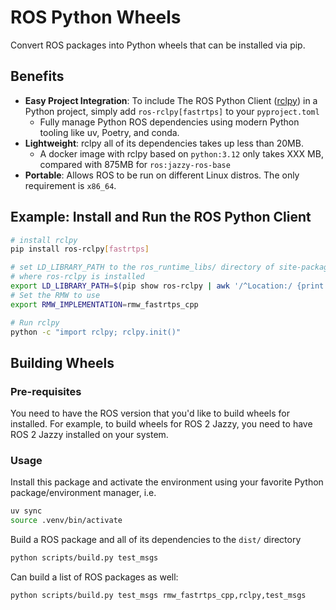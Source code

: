 # ROS Python Wheels

Convert ROS packages into Python wheels that can be installed via pip.

## Benefits

- **Easy Project Integration**: To include The ROS Python Client ([rclpy](https://github.com/ros2/rclpy)) in a Python project, simply add `ros-rclpy[fastrtps]` to your `pyproject.toml`
  - Fully manage Python ROS dependencies using modern Python tooling like uv, Poetry, and conda.
- **Lightweight**: rclpy all of its dependencies takes up less than 20MB.
  - A docker image with rclpy based on `python:3.12` only takes XXX MB, compared with 875MB for `ros:jazzy-ros-base`
- **Portable**: Allows ROS to be run on different Linux distros. The only requirement is `x86_64`.

## Example: Install and Run the ROS Python Client

```bash
# install rclpy
pip install ros-rclpy[fastrtps]

# set LD_LIBRARY_PATH to the ros_runtime_libs/ directory of site-packages
# where ros-rclpy is installed
export LD_LIBRARY_PATH=$(pip show ros-rclpy | awk '/^Location:/ {print $2}')/ros_runtime_libs
# Set the RMW to use
export RMW_IMPLEMENTATION=rmw_fastrtps_cpp

# Run rclpy
python -c "import rclpy; rclpy.init()"
```

## Building Wheels

### Pre-requisites

You need to have the ROS version that you'd like to build wheels for installed. For example,
to build wheels for ROS 2 Jazzy, you need to have ROS 2 Jazzy installed on your system.

### Usage

Install this package and activate the environment using your favorite Python
package/environment manager, i.e.

```bash
uv sync
source .venv/bin/activate
```

Build a ROS package and all of its dependencies to the `dist/` directory

```bash
python scripts/build.py test_msgs
```

Can build a list of ROS packages as well:

```bash
python scripts/build.py test_msgs rmw_fastrtps_cpp,rclpy,test_msgs
```

